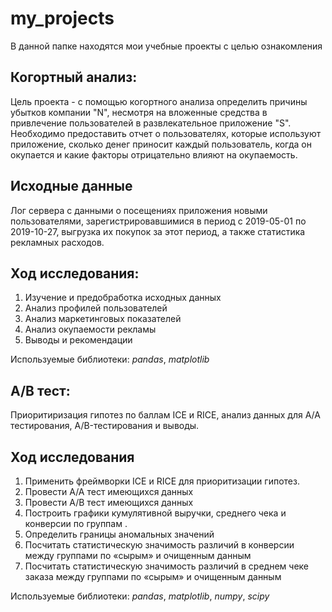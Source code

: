 # my_projects
В данной папке находятся мои учебные проекты с целью ознакомления

## Когортный анализ:
Цель проекта - с помощью когортного анализа определить причины убытков компании "N", несмотря на вложенные средства в привлечение пользователей в развлекательное приложение "S". Необходимо предоставить отчет о пользователях, которые используют приложение, сколько денег приносит каждый пользователь, когда он окупается и какие факторы отрицательно влияют на окупаемость.
## Исходные данные
Лог сервера с данными о посещениях приложения новыми пользователями, зарегистрировавшимися в период с 2019-05-01 по 2019-10-27, выгрузка их покупок за этот период, а также статистика рекламных расходов.
## Ход исследования:
1. Изучение и предобработка исходных данных
2. Анализ профилей пользователей
3. Анализ маркетинговых показателей
4. Анализ окупаемости рекламы
5. Выводы и рекомендации

Используемые библиотеки:
*pandas*, *matplotlib*

## A/B тест:
Приоритиризация гипотез по баллам ICE и RICE, анализ данных для A/A тестирования, A/B-тестирования и выводы.

## Ход исследования

1. Применить фреймворки ICE и RICE для приоритизации гипотез.
2. Провести А/А тест имеющихся данных
3. Провести A/B тест имеющихся данных
4. Построить графики кумулятивной выручки, среднего чека и конверсии по группам .
5. Определить границы аномальных значений
6. Посчитать статистическую значимость различий в конверсии между группами по «сырым» и очищенным данным
7. Посчитать статистическую значимость различий в среднем чеке заказа между группами по «сырым» и очищенным данным

Используемые библиотеки:
*pandas*, *matplotlib*, *numpy*, *scipy*
